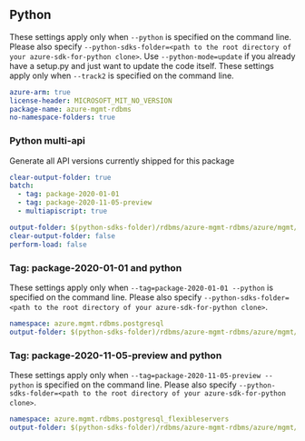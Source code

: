 ## Python

These settings apply only when `--python` is specified on the command line.
Please also specify `--python-sdks-folder=<path to the root directory of your azure-sdk-for-python clone>`.
Use `--python-mode=update` if you already have a setup.py and just want to update the code itself.
These settings apply only when `--track2` is specified on the command line.

``` yaml $(track2)
azure-arm: true
license-header: MICROSOFT_MIT_NO_VERSION
package-name: azure-mgmt-rdbms
no-namespace-folders: true
```

### Python multi-api

Generate all API versions currently shipped for this package

```yaml $(track2)
clear-output-folder: true
batch:
  - tag: package-2020-01-01
  - tag: package-2020-11-05-preview
  - multiapiscript: true
```

``` yaml $(multiapiscript)
output-folder: $(python-sdks-folder)/rdbms/azure-mgmt-rdbms/azure/mgmt/rdbms/
clear-output-folder: false
perform-load: false
```

### Tag: package-2020-01-01 and python

These settings apply only when `--tag=package-2020-01-01 --python` is specified on the command line.
Please also specify `--python-sdks-folder=<path to the root directory of your azure-sdk-for-python clone>`.

``` yaml $(tag) == 'package-2020-01-01' && $(python)
namespace: azure.mgmt.rdbms.postgresql
output-folder: $(python-sdks-folder)/rdbms/azure-mgmt-rdbms/azure/mgmt/rdbms/postgresql
```

### Tag: package-2020-11-05-preview and python

These settings apply only when `--tag=package-2020-11-05-preview --python` is specified on the command line.
Please also specify `--python-sdks-folder=<path to the root directory of your azure-sdk-for-python clone>`.

``` yaml $(tag) == 'package-2020-11-05-preview' && $(python)
namespace: azure.mgmt.rdbms.postgresql_flexibleservers
output-folder: $(python-sdks-folder)/rdbms/azure-mgmt-rdbms/azure/mgmt/rdbms/postgresql_flexibleservers
```
